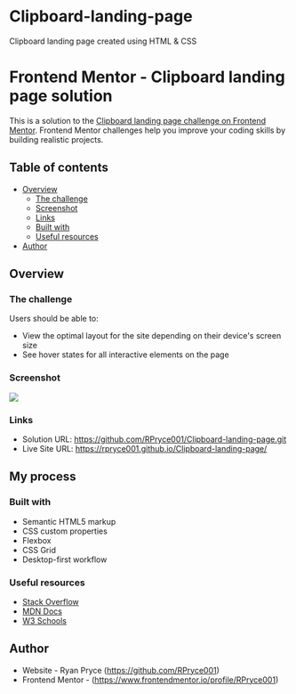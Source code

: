 # Clipboard-landing-page
Clipboard landing page created using HTML &amp; CSS

# Frontend Mentor - Clipboard landing page solution

This is a solution to the [Clipboard landing page challenge on Frontend Mentor](https://www.frontendmentor.io/challenges/clipboard-landing-page-5cc9bccd6c4c91111378ecb9). Frontend Mentor challenges help you improve your coding skills by building realistic projects.

## Table of contents

- [Overview](#overview)
  - [The challenge](#the-challenge)
  - [Screenshot](#screenshot)
  - [Links](#links)
  - [Built with](#built-with)
  - [Useful resources](#useful-resources)
- [Author](#author)



## Overview

### The challenge

Users should be able to:

- View the optimal layout for the site depending on their device's screen size
- See hover states for all interactive elements on the page

### Screenshot

![](https://ibb.co/VpB6ctB)

### Links

- Solution URL: https://github.com/RPryce001/Clipboard-landing-page.git
- Live Site URL: https://rpryce001.github.io/Clipboard-landing-page/

## My process

### Built with

- Semantic HTML5 markup
- CSS custom properties
- Flexbox
- CSS Grid
- Desktop-first workflow


### Useful resources

- [Stack Overflow](https://www.example.com)
- [MDN Docs](https://www.example.com)
- [W3 Schools](https://www.example.com)



## Author

- Website - Ryan Pryce (https://github.com/RPryce001)
- Frontend Mentor - (https://www.frontendmentor.io/profile/RPryce001)
